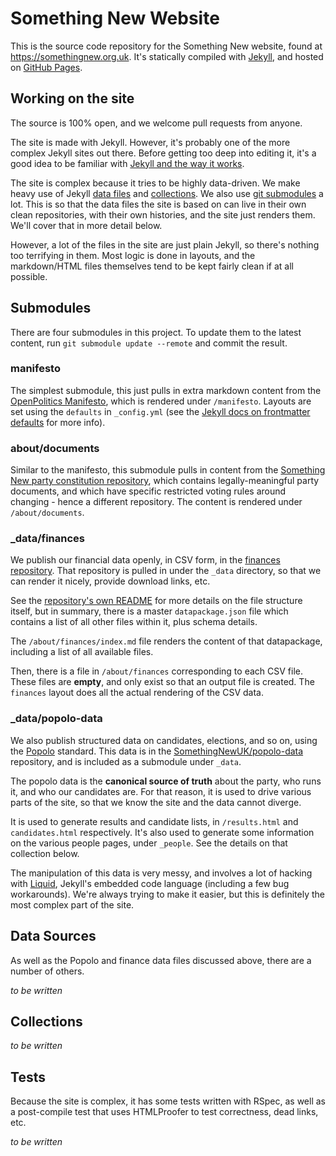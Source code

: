 # Something New Website

This is the source code repository for the Something New website, found at https://somethingnew.org.uk. It's statically compiled with [Jekyll](https://jekyllrb.com), and hosted on [GitHub Pages](https://pages.github.com).

## Working on the site

The source is 100% open, and we welcome pull requests from anyone.

The site is made with Jekyll. However, it's probably one of the more complex Jekyll sites out there. Before getting too deep into editing it, it's a good idea to be familiar with [Jekyll and the way it works](https://jekyllrb.com/docs/home/).

The site is complex because it tries to be highly data-driven. We make heavy use of Jekyll [data files](https://jekyllrb.com/docs/datafiles/) and [collections](https://jekyllrb.com/docs/collections/). We also use [git submodules](https://git-scm.com/book/en/v2/Git-Tools-Submodules) a lot. This is so that the data files the site is based on can live in their own clean repositories, with their own histories, and the site just renders them. We'll cover that in more detail below.

However, a lot of the files in the site are just plain Jekyll, so there's nothing too terrifying in them. Most logic is done in layouts, and the markdown/HTML files themselves tend to be kept fairly clean if at all possible.

## Submodules

There are four submodules in this project. To update them to the latest content, run `git submodule update --remote` and commit the result.

### manifesto

The simplest submodule, this just pulls in extra markdown content from the [OpenPolitics Manifesto](https://openpolitics.org.uk/manifesto), which is rendered under `/manifesto`. Layouts are set using the `defaults` in `_config.yml` (see the [Jekyll docs on frontmatter defaults](https://jekyllrb.com/docs/configuration/#front-matter-defaults) for more info).

### about/documents

Similar to the manifesto, this submodule pulls in content from the [Something New party constitution repository](https://github.com/SomethingNewUK/party-constitution), which contains legally-meaningful party documents, and which have specific restricted voting rules around changing - hence a different repository. The content is rendered under `/about/documents`.

### _data/finances

We publish our financial data openly, in CSV form, in the [finances repository](https://github.com/SomethingNewUK/finances). That repository is pulled in under the `_data` directory, so that we can render it nicely, provide download links, etc.

See the [repository's own README](https://github.com/SomethingNewUK/finances) for more details on the file structure itself, but in summary, there is a master `datapackage.json` file which contains a list of all other files within it, plus schema details.

The `/about/finances/index.md` file renders the content of that datapackage, including a list of all available files. 

Then, there is a file in `/about/finances` corresponding to each CSV file. These files are **empty**, and only exist so that an output file is created. The `finances`  layout does all the actual rendering of the CSV data.

### _data/popolo-data

We also publish structured data on candidates, elections, and so on, using the [Popolo](http://popoloproject.com/) standard. This data is in the [SomethingNewUK/popolo-data](https://github.com/SomethingNewUK/popolo-data) repository, and is included as a submodule under `_data`.

The popolo data is the **canonical source of truth** about the party, who runs it, and who our candidates are. For that reason, it is used to drive various parts of the site, so that we know the site and the data cannot diverge.

It is used to generate results and candidate lists, in `/results.html` and `candidates.html` respectively. It's also used to generate some information on the various people pages, under `_people`. See the details on that collection below.

The manipulation of this data is very messy, and involves a lot of hacking with [Liquid](http://liquidmarkup.org/), Jekyll's embedded code language (including a few bug workarounds). We're always trying to make it easier, but this is definitely the most complex part of the site.

## Data Sources

As well as the Popolo and finance data files discussed above, there are a number of others.

*to be written*

## Collections

*to be written*

## Tests

Because the site is complex, it has some tests written with RSpec, as well as a post-compile test that uses HTMLProofer to test correctness, dead links, etc.

*to be written*